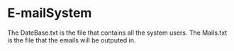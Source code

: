 # E-mailSystem

The DateBase.txt is the file that contains all the system users.
The Mails.txt is the file that the emails will be outputed in.
